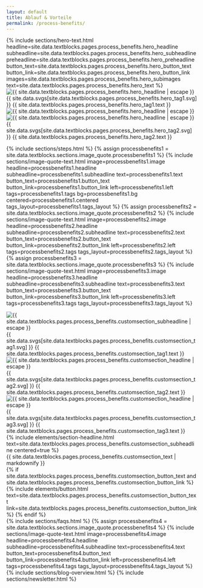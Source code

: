 ```yaml
---
layout: default
title: Ablauf & Vorteile
permalink: /process-benefits/
---
```



<div class="px-4 min-h-screen h-full flex items-center pt-32 lg:pt-8 mb-24 md:mb-0">
  <div class="flex flex-col lg:flex-row items-center gap-8 max-w-7xl mx-auto h-full">
        <!-- Text Content -->
        {% include sections/hero-text.html 
          headline=site.data.textblocks.pages.process_benefits.hero_headline
          subheadline=site.data.textblocks.pages.process_benefits.hero_subheadline
          preheadline=site.data.textblocks.pages.process_benefits.hero_preheadline
          button_text=site.data.textblocks.pages.process_benefits.hero_button_text
          button_link=site.data.textblocks.pages.process_benefits.hero_button_link
          images=site.data.textblocks.pages.process_benefits.hero_subimages
          text=site.data.textblocks.pages.process_benefits.hero_text
          %}
        <!-- Image -->
        <div class="w-full md:w-1/2 flex justify-center relative items-center">
          <div class="relative">
            <img src="{{ site.data.textblocks.pages.process_benefits.hero_image1 | relative_url }}" alt="{{ site.data.textblocks.pages.process_benefits.hero_headline | escape }}"
                class="max-h-128 object-contain w-full opacity-0 animate-fadein-400">
            <span
                    class="flex items-center px-4 py-2 rounded-full text-sm md:text-xl w-fit border-12 border-white {{ site.data.textblocks.pages.process_benefits.hero_tag1.color }} absolute -bottom-8 -right-1 opacity-0 animate-fadedown-800">
                        <span class="w-5 h-5 mr-2 inline-block align-middle {{ site.data.textblocks.pages.process_benefits.hero_tag1.svg_color }}">
                            {{ site.data.svgs[site.data.textblocks.pages.process_benefits.hero_tag1.svg] }}
                        </span>
                    <span>{{ site.data.textblocks.pages.process_benefits.hero_tag1.text }}</span>
                </span>
          </div>
          <div class="relative">
            <img src="{{ site.data.textblocks.pages.process_benefits.hero_image2 | relative_url }}" alt="{{ site.data.textblocks.pages.process_benefits.hero_headline | escape }}"
              class="max-h-128 object-contain w-full  opacity-0 animate-fadein-500 pl-4 pb-5">
            <img src="{{ site.data.textblocks.pages.process_benefits.hero_image3 | relative_url }}" alt="{{ site.data.textblocks.pages.process_benefits.hero_headline | escape }}"
              class="max-h-128 object-contain w-full opacity-0 animate-fadein-600 pl-4">
              <span
                    class="flex items-center px-4 py-2 rounded-full text-sm md:text-xl w-fit border-12 border-white {{ site.data.textblocks.pages.process_benefits.hero_tag2.color }} absolute -bottom-8 -left-4 opacity-0 animate-fadein-800">
                        <span class="w-5 h-5 mr-2 inline-block align-middle {{ site.data.textblocks.pages.process_benefits.hero_tag2.svg_color }}">
                            {{ site.data.svgs[site.data.textblocks.pages.process_benefits.hero_tag2.svg] }}
                        </span>
                    <span>{{ site.data.textblocks.pages.process_benefits.hero_tag2.text }}</span>
                </span>
          </div>
        </div>
    </div>
  </div>

  {% include sections/steps.html %}
  {% assign processbenefits1 = site.data.textblocks.sections.image_quote.processbenefits1 %}
  {% include sections/image-quote-text.html
    image=processbenefits1.image
    headline=processbenefits1.headline
    subheadline=processbenefits1.subheadline
    text=processbenefits1.text
    button_text=processbenefits1.button_text
    button_link=processbenefits1.button_link
    left=processbenefits1.left
    tags=processbenefits1.tags
    bg=processbenefits1.bg
    centered=processbenefits1.centered
    tags_layout=processbenefits1.tags_layout
  %}
  {% assign processbenefits2 = site.data.textblocks.sections.image_quote.processbenefits2 %}
  {% include sections/image-quote-text.html
    image=processbenefits2.image
    headline=processbenefits2.headline
    subheadline=processbenefits2.subheadline
    text=processbenefits2.text
    button_text=processbenefits2.button_text
    button_link=processbenefits2.button_link
    left=processbenefits2.left
    tags=processbenefits2.tags
    tags_layout=processbenefits2.tags_layout
  %}
  {% assign processbenefits3 = site.data.textblocks.sections.image_quote.processbenefits3 %}
  {% include sections/image-quote-text.html
    image=processbenefits3.image
    headline=processbenefits3.headline
    subheadline=processbenefits3.subheadline
    text=processbenefits3.text
    button_text=processbenefits3.button_text
    button_link=processbenefits3.button_link
    left=processbenefits3.left
    tags=processbenefits3.tags
    tags_layout=processbenefits3.tags_layout
  %}
  <div class="px-4 min-h-screen h-full flex items-center pt-32 lg:pt-8 mb-24 lg:mb-0">
  <div class="flex flex-col lg:flex-row items-center gap-8 max-w-7xl mx-auto h-full">
        <!-- Image -->
        <div class="w-full lg:w-1/2 flex justify-center relative items-center mb-12 lg:mb-0">
          <div class="relative">
            <img src="{{ site.data.textblocks.pages.process_benefits.customsection_image1 | relative_url }}" alt="{{ site.data.textblocks.pages.process_benefits.customsection_subheadline | escape }}"
                class="max-h-128 object-contain w-full">
                <div class="flex items-center text-sm md:text-xl w-fit absolute -bottom-8 left-1/2 -translate-x-1/2">
                      <span class="px-4 py-2 rounded-full border-12 border-white whitespace-nowrap {{ site.data.textblocks.pages.process_benefits.customsection_tag1.color }}
                          is-animated">
                          <span class="w-5 h-5 mr-2 inline-block align-middle {{ site.data.textblocks.pages.process_benefits.customsection_tag1.svg_color }}">
                              {{ site.data.svgs[site.data.textblocks.pages.process_benefits.customsection_tag1.svg] }}
                          </span>
                      <span>{{ site.data.textblocks.pages.process_benefits.customsection_tag1.text }}</span>
                  </span>
                </div>
          </div>
          <div class="relative">
            <img src="{{ site.data.textblocks.pages.process_benefits.customsection_image2 | relative_url }}" alt="{{ site.data.textblocks.pages.process_benefits.customsection_headline | escape }}"
              class="max-h-128 object-contain w-full pl-4">
              <span
                    class="flex items-center px-4 py-2 rounded-full text-sm md:text-xl w-fit border-12 border-white {{ site.data.textblocks.pages.process_benefits.customsection_tag2.color }} absolute top-12 -left-16 is-animated">
                        <span class="w-5 h-5 mr-2 inline-block align-middle {{ site.data.textblocks.pages.process_benefits.customsection_tag2.svg_color }}">
                            {{ site.data.svgs[site.data.textblocks.pages.process_benefits.customsection_tag2.svg] }}
                        </span>
                    <span>{{ site.data.textblocks.pages.process_benefits.customsection_tag2.text }}</span>
                </span>
            <img src="{{ site.data.textblocks.pages.process_benefits.customsection_image3 | relative_url }}" alt="{{ site.data.textblocks.pages.process_benefits.customsection_headline | escape }}"
              class="max-h-128 object-contain w-full pl-4 pr-6">
              <span
                    class="flex items-center px-4 py-2 rounded-full text-sm md:text-xl w-fit border-12 border-white {{ site.data.textblocks.pages.process_benefits.customsection_tag3.color }} absolute -bottom-8 -right-4 is-animated">
                        <span class="w-5 h-5 mr-2 inline-block align-middle {{ site.data.textblocks.pages.process_benefits.customsection_tag3.svg_color }}">
                            {{ site.data.svgs[site.data.textblocks.pages.process_benefits.customsection_tag3.svg] }}
                        </span>
                    <span>{{ site.data.textblocks.pages.process_benefits.customsection_tag3.text }}</span>
                </span>
          </div>
        </div>
        <div class="w-full lg:w-1/2 flex flex-col items-start justify-center lg:pl-12">
            {% include elements/section-headline.html text=site.data.textblocks.pages.process_benefits.customsection_subheadline centered=true %}
            <div class="mb-4 is-animated text-lg md:text-base max-w-md {% if include.centered %}mx-auto md:mx-0{% endif %}">
             {{ site.data.textblocks.pages.process_benefits.customsection_text | markdownify }}
            </div>
            {% if site.data.textblocks.pages.process_benefits.customsection_button_text and site.data.textblocks.pages.process_benefits.customsection_button_link %}
                {% include elements/button.html text=site.data.textblocks.pages.process_benefits.customsection_button_text link=site.data.textblocks.pages.process_benefits.customsection_button_link %}
            {% endif %}
        </div>
    </div>
  </div>
  {% include sections/faqs.html %}
  {% assign processbenefits4 = site.data.textblocks.sections.image_quote.processbenefits4 %}
  {% include sections/image-quote-text.html
    image=processbenefits4.image
    headline=processbenefits4.headline
    subheadline=processbenefits4.subheadline
    text=processbenefits4.text
    button_text=processbenefits4.button_text
    button_link=processbenefits4.button_link
    left=processbenefits4.left
    tags=processbenefits4.tags
    tags_layout=processbenefits4.tags_layout
  %}
  {% include sections/blog-overview.html %}
  {% include sections/newsletter.html %}